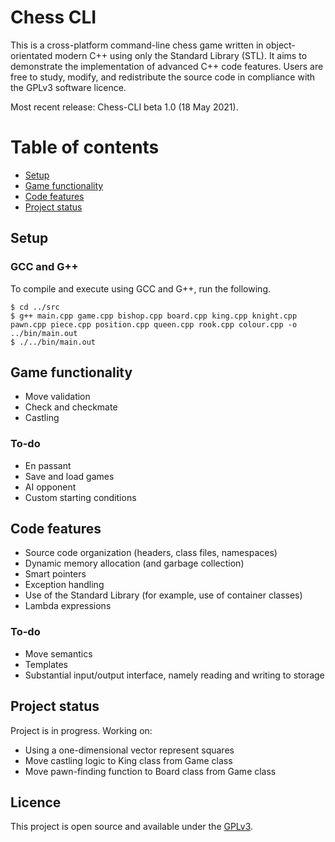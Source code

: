 # Chess CLI
This is a cross-platform command-line chess game written in object-orientated modern C++ using only the Standard Library (STL). It aims to demonstrate the implementation of advanced C++ code features. Users are free to study, modify, and redistribute the source code in compliance with the GPLv3 software licence. 

Most recent release: Chess-CLI beta 1.0 (18 May 2021).

# Table of contents
- [Setup](#setup)
- [Game functionality](#game-functionality)
- [Code features](#code-features)
- [Project status](#project-status)

## Setup
### GCC and G++
To compile and execute using GCC and G++, run the following.
```
$ cd ../src
$ g++ main.cpp game.cpp bishop.cpp board.cpp king.cpp knight.cpp pawn.cpp piece.cpp position.cpp queen.cpp rook.cpp colour.cpp -o ../bin/main.out
$ ./../bin/main.out
```

## Game functionality
* Move validation
* Check and checkmate
* Castling
### To-do
* En passant
* Save and load games
* AI opponent
* Custom starting conditions

## Code features
* Source code organization (headers, class files, namespaces)
* Dynamic memory allocation (and garbage collection)
* Smart pointers
* Exception handling
* Use of the Standard Library (for example, use of container classes)
* Lambda expressions
### To-do
* Move semantics
* Templates
* Substantial input/output interface, namely reading and writing to storage

## Project status
Project is in progress. Working on:
* Using a one-dimensional vector represent squares
* Move castling logic to King class from Game class
* Move pawn-finding function to Board class from Game class

## Licence
This project is open source and available under the [GPLv3](LICENSE).
